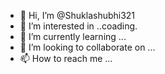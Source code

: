 - 👋 Hi, I’m @Shuklashubhi321
- 👀 I’m interested in ..coading.
- 🌱 I’m currently learning ...
- 💞️ I’m looking to collaborate on ...
- 📫 How to reach me ...

<!---
Shuklashubhi321/Shuklashubhi321 is a ✨ special ✨ repository because its `README.md` (this file) appears on your GitHub profile.
You can click the Preview link to take a look at your changes.
--->
